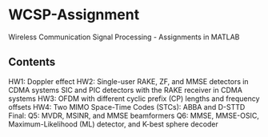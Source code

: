 # WCSP-Assignment
Wireless Communication Signal Processing - Assignments in MATLAB

## Contents

HW1: Doppler effect
HW2:
Single-user RAKE, ZF, and MMSE detectors in CDMA systems
SIC and PIC detectors with the RAKE receiver in CDMA systems
HW3: OFDM with different cyclic prefix (CP) lengths and frequency offsets
HW4: Two MIMO Space-Time Codes (STCs): ABBA and D-STTD
Final:
Q5: MVDR, MSINR, and MMSE beamformers
Q6: MMSE, MMSE-OSIC, Maximum-Likelihood (ML) detector, and K-best sphere decoder
